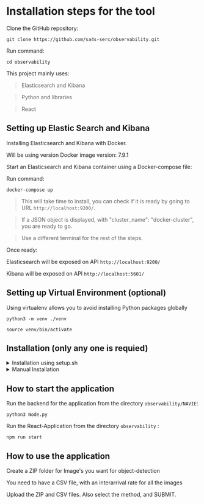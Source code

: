 # Installation steps for the tool

Clone the GitHub repository:

```
git clone https://github.com/sa4s-serc/observability.git
```

Run command:
```
cd observability
```

This project mainly uses:
> Elasticsearch and Kibana

> Python and libraries

>  React

## Setting up Elastic Search and Kibana 

Installing Elasticsearch and Kibana with Docker.

Will be using version Docker image version: 7.9.1

Start an Elasticsearch and Kibana container using a Docker-compose file:

Run command:

```
docker-compose up
```

> This will take time to install, you can check if it is ready by going to URL `http://localhost:9200/`.

> If a JSON object is displayed, with "cluster_name": "docker-cluster", you are ready to go.

> Use a different terminal for the rest of the steps.

Once ready:

Elasticsearch will be exposed on API `http://localhost:9200/`

Kibana will be exposed on API `http://localhost:5601/`


## Setting up Virtual Environment (optional)

Using virtualenv allows you to avoid installing Python packages globally

```
python3 -m venv ./venv

source venv/bin/activate
```
## Installation (only any one is requied)

<details>
<summary>Installation using setup.sh</summary>

 ```
chmod +x setup.sh
./setup.sh
```
</details>

<details>
<summary>Manual Installation</summary>
 
## Importing Dashboard

```
curl -X POST "http://localhost:5601/api/saved_objects/_import" -H "kbn-xsrf: true" --form file=@export.ndjson
```
 
## Setting up Frontend

To install node module's:

Run command:

```
npm install
```


## Settign up Backend: Model loader, MAPE-K, Locust a load tester.

```
cd NAVIE

pip install -r requirements.txt'

python3 process_model.py

```
</details>

## How to start the application

Run the backend for the application from the directory `observability/NAVIE`:

```
python3 Node.py
```

Run the React-Application from the directory `observability` :

```
npm run start
```


## How to use the application

Create a ZIP folder for Image's you want for object-detection

You need to have a CSV file, with an interarrival rate for all the images

Upload the ZIP and CSV files. Also select the method, and SUBMIT.



